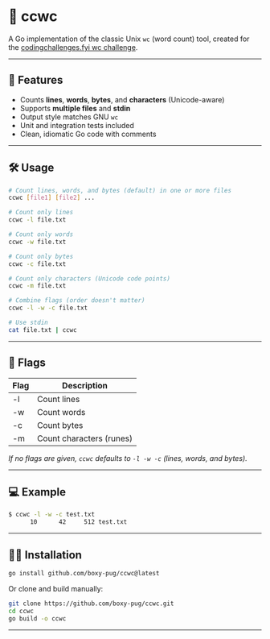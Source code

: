 # 📝 ccwc

A Go implementation of the classic Unix `wc` (word count) tool, created for the [codingchallenges.fyi wc challenge](https://codingchallenges.fyi/challenges/challenge-wc/).

---

## 🚀 Features

-  Counts **lines**, **words**, **bytes**, and **characters** (Unicode-aware)
-  Supports **multiple files** and **stdin**
-  Output style matches GNU `wc`
-  Unit and integration tests included
-  Clean, idiomatic Go code with comments

---

## 🛠️ Usage

```sh
# Count lines, words, and bytes (default) in one or more files
ccwc [file1] [file2] ...

# Count only lines
ccwc -l file.txt

# Count only words
ccwc -w file.txt

# Count only bytes
ccwc -c file.txt

# Count only characters (Unicode code points)
ccwc -m file.txt

# Combine flags (order doesn't matter)
ccwc -l -w -c file.txt

# Use stdin
cat file.txt | ccwc
```

---

## 🚩 Flags

| Flag | Description                    |
|------|--------------------------------|
| -l   | Count lines                    |
| -w   | Count words                    |
| -c   | Count bytes                    |
| -m   | Count characters (runes)       |

*If no flags are given, `ccwc` defaults to `-l -w -c` (lines, words, and bytes).*

---

## 💻 Example

```sh
$ ccwc -l -w -c test.txt
      10      42     512 test.txt
```

---

## 🧑‍💻 Installation

```sh
go install github.com/boxy-pug/ccwc@latest
```

Or clone and build manually:

```sh
git clone https://github.com/boxy-pug/ccwc.git
cd ccwc
go build -o ccwc
```

---

